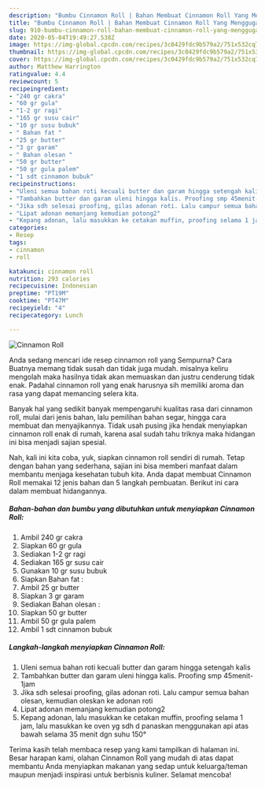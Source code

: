 ```yaml
---
description: "Bumbu Cinnamon Roll | Bahan Membuat Cinnamon Roll Yang Menggugah Selera"
title: "Bumbu Cinnamon Roll | Bahan Membuat Cinnamon Roll Yang Menggugah Selera"
slug: 910-bumbu-cinnamon-roll-bahan-membuat-cinnamon-roll-yang-menggugah-selera
date: 2020-05-04T19:49:27.538Z
image: https://img-global.cpcdn.com/recipes/3c0429fdc9b579a2/751x532cq70/cinnamon-roll-foto-resep-utama.jpg
thumbnail: https://img-global.cpcdn.com/recipes/3c0429fdc9b579a2/751x532cq70/cinnamon-roll-foto-resep-utama.jpg
cover: https://img-global.cpcdn.com/recipes/3c0429fdc9b579a2/751x532cq70/cinnamon-roll-foto-resep-utama.jpg
author: Matthew Harrington
ratingvalue: 4.4
reviewcount: 5
recipeingredient:
- "240 gr cakra"
- "60 gr gula"
- "1-2 gr ragi"
- "165 gr susu cair"
- "10 gr susu bubuk"
- " Bahan fat "
- "25 gr butter"
- "3 gr garam"
- " Bahan olesan "
- "50 gr butter"
- "50 gr gula palem"
- "1 sdt cinnamon bubuk"
recipeinstructions:
- "Uleni semua bahan roti kecuali butter dan garam hingga setengah kalis"
- "Tambahkan butter dan garam uleni hingga kalis. Proofing smp 45menit-1jam"
- "Jika sdh selesai proofing, gilas adonan roti. Lalu campur semua bahan olesan, kemudian oleskan ke adonan roti"
- "Lipat adonan memanjang kemudian potong2"
- "Kepang adonan, lalu masukkan ke cetakan muffin, proofing selama 1 jam, lalu masukkan ke oven yg sdh d panaskan menggunakan api atas bawah selama 35 menit dgn suhu 150°"
categories:
- Resep
tags:
- cinnamon
- roll

katakunci: cinnamon roll 
nutrition: 293 calories
recipecuisine: Indonesian
preptime: "PT19M"
cooktime: "PT47M"
recipeyield: "4"
recipecategory: Lunch

---
```



![Cinnamon Roll](https://img-global.cpcdn.com/recipes/3c0429fdc9b579a2/751x532cq70/cinnamon-roll-foto-resep-utama.jpg)

Anda sedang mencari ide resep cinnamon roll yang Sempurna? Cara Buatnya memang tidak susah dan tidak juga mudah. misalnya keliru mengolah maka hasilnya tidak akan memuaskan dan justru cenderung tidak enak. Padahal cinnamon roll yang enak harusnya sih memiliki aroma dan rasa yang dapat memancing selera kita.

Banyak hal yang sedikit banyak mempengaruhi kualitas rasa dari cinnamon roll, mulai dari jenis bahan, lalu pemilihan bahan segar, hingga cara membuat dan menyajikannya. Tidak usah pusing jika hendak menyiapkan cinnamon roll enak di rumah, karena asal sudah tahu triknya maka hidangan ini bisa menjadi sajian spesial.




Nah, kali ini kita coba, yuk, siapkan cinnamon roll sendiri di rumah. Tetap dengan bahan yang sederhana, sajian ini bisa memberi manfaat dalam membantu menjaga kesehatan tubuh kita. Anda dapat membuat Cinnamon Roll memakai 12 jenis bahan dan 5 langkah pembuatan. Berikut ini cara dalam membuat hidangannya.

<!--inarticleads1-->

##### Bahan-bahan dan bumbu yang dibutuhkan untuk menyiapkan Cinnamon Roll:

1. Ambil 240 gr cakra
1. Siapkan 60 gr gula
1. Sediakan 1-2 gr ragi
1. Sediakan 165 gr susu cair
1. Gunakan 10 gr susu bubuk
1. Siapkan  Bahan fat :
1. Ambil 25 gr butter
1. Siapkan 3 gr garam
1. Sediakan  Bahan olesan :
1. Siapkan 50 gr butter
1. Ambil 50 gr gula palem
1. Ambil 1 sdt cinnamon bubuk




<!--inarticleads2-->

##### Langkah-langkah menyiapkan Cinnamon Roll:

1. Uleni semua bahan roti kecuali butter dan garam hingga setengah kalis
1. Tambahkan butter dan garam uleni hingga kalis. Proofing smp 45menit-1jam
1. Jika sdh selesai proofing, gilas adonan roti. Lalu campur semua bahan olesan, kemudian oleskan ke adonan roti
1. Lipat adonan memanjang kemudian potong2
1. Kepang adonan, lalu masukkan ke cetakan muffin, proofing selama 1 jam, lalu masukkan ke oven yg sdh d panaskan menggunakan api atas bawah selama 35 menit dgn suhu 150°




Terima kasih telah membaca resep yang kami tampilkan di halaman ini. Besar harapan kami, olahan Cinnamon Roll yang mudah di atas dapat membantu Anda menyiapkan makanan yang sedap untuk keluarga/teman maupun menjadi inspirasi untuk berbisnis kuliner. Selamat mencoba!
